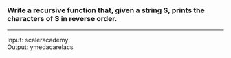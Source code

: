 ### Write a recursive function that, given a string S, prints the characters of S in reverse order.

<hr>
Input: scaleracademy<br>
Output: ymedacarelacs
